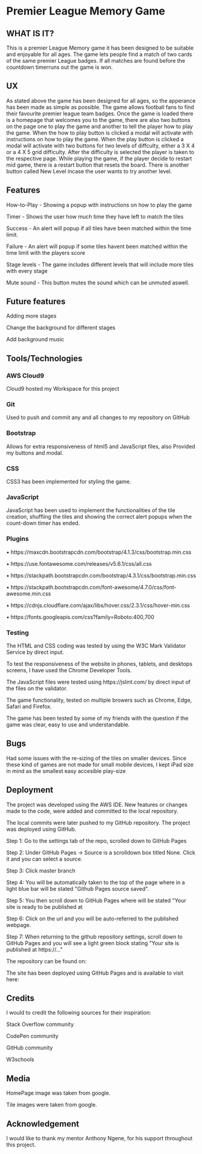 <h1>Premier League Memory Game</h1>

<h2> WHAT IS IT? </h2>

<p> This is a premier League Memory game it has been designed to be suitable and enjoyable for all ages. 
    The game lets people find a match of two cards of the same premier League badges. 
    If all matches are found before the countdown timerruns out the game is won.</p>

<h2>UX</h2>
<p>As stated above the game has been designed for all ages, so the apperance has been made as simple as possible.
The game allows football fans to find their favourite premier league team badges. Once the game is loaded there is a
homepage that welcomes you to the game, there are also two buttons on the page one to play the game and another to tell the
player how to play the game. When the how to play button is clicked a modal will activate with instructions on how to play 
the game. When the play button is clicked a modal will activate with two buttons for two levels of diffculty, either a 
3 X 4 or a 4 X 5 grid difficulty. After the difficulty is selected the player is taken to the respective page. 
While playing the game, if the player decide to restart mid game, there is a restart button that resets the board. There is another button 
called New Level incase the user wants to try another level.</p> 

<h2>Features</h2>
<p>How-to-Play - Showing a popup with instructions on how to play the game</p>

<p>Timer - Shows the user how much time they have left to match the tiles</p>

<p>Success - An alert will popup if all tiles have been matched within the time limit.</p>

<p>Failure - An alert will popup if some tiles havent been matched within the time limit with the players score</p>

<p>Stage levels - The game includes different levels that will include more tiles with every stage</p>

<p>Mute sound - This button mutes the sound which can be unmuted aswell.</p>

<h2> Future features </h2>
<p>Adding more stages</p>
<p>Change the background for different stages</p>
<p>Add background music </p>

<h2>Tools/Technologies</h2>
<h3>AWS Cloud9</h3>
<p>Cloud9 hosted my Workspace for this project</p>

<h3>Git</h3>
<p>Used to push and commit any and all changes to my repository on GitHub</p>

<h3>Bootstrap</h3>
<p>Allows for extra responsiveness of html5 and JavaScript files, also Provided my buttons and modal.</p>

<h3>CSS</h3>
<p>CSS3 has been implemented for styling the game.</p>

<h3>JavaScript</h3>
<p>JavaScript has been used to implement the functionalities of the tile creation, shuffling the tiles and showing the correct alert popups when the count-down timer has ended.</p>

<h3>Plugins</h3>
<p>• https://maxcdn.bootstrapcdn.com/bootstrap/4.1.3/css/bootstrap.min.css</p>

<p>• https://use.fontawesome.com/releases/v5.6.1/css/all.css</p>

<p>• https://stackpath.bootstrapcdn.com/bootstrap/4.3.1/css/bootstrap.min.css</p>

<p>• https://stackpath.bootstrapcdn.com/font-awesome/4.7.0/css/font-awesome.min.css</p>

<p>• https://cdnjs.cloudflare.com/ajax/libs/hover.css/2.3.1/css/hover-min.css</p>

<p>• https://fonts.googleapis.com/css?family=Roboto:400,700</p>

<h3>Testing</h3>
<p>The HTML and CSS coding was tested by using the W3C Mark Validator Service by direct input.</p>
<p>To test the responsiveness of the website in phones, tablets, and desktops screens, I have used the Chrome Developer Tools.</p>
<p>The JavaScript files were tested using https://jslint.com/ by direct input of the files on the validator.</p>
<p>The game functionality, tested on multiple browers such as Chrome, Edge, Safari and Firefox.</p>
<p>The game has been tested by some of my friends with the question if the game was clear, easy to use and understandable.</p>

<h2>Bugs</h2>
<p>Had some issues with the re-sizing of the tiles on smaller devices. Since these kind of games are not made for small mobile devices, I kept iPad size in mind as the smallest easy accesible play-size</p>

<h2>Deployment</h2>
<p>The project was developed using the AWS IDE. New features or changes made to the code, were added and committed to the local repository.</p>
<p>The local commits were later pushed to my GitHub repository. The project was deployed using GitHub.</p>

<p>Step 1: Go to the settings tab of the repo, scrolled down to GitHub Pages</p>

<p>Step 2: Under GitHub Pages -> Source is a scrolldown box titled None. Click it and you can select a source.</p>

<p>Step 3: Click master branch</p>

<p>Step 4: You will be automatically taken to the top of the page where in a light blue bar will be stated "Github Pages source saved".</p>

<p>Step 5: You then scroll down to GitHub Pages where will be stated "Your site is ready to be published at</p>

<p>Step 6: Click on the url and you will be auto-referred to the published webpage.</p>

<p>Step 7: When returning to the github repository settings, scroll down to GitHub Pages 
and you will see a light green block stating "Your site is published at https://..."

<p>The repository can be found on:</p>


<p>The site has been deployed using GitHub Pages and is available to visit here: </p>

<h2>Credits</h2>
<p>I would to credit the following sources for their inspiration:</p> 
<p>Stack Overflow community</p>
<p>CodePen community </p>
<p>GitHub community</p> 
<p>W3schools</p>


<h2>Media</h2>
<p>HomePage image was taken from google.</p> 
<p>Tile images were taken from google.</p> 

<h2>Acknowledgement</h2>
<p>I would like to thank my mentor Anthony Ngene, for his support throughout this project.</p>